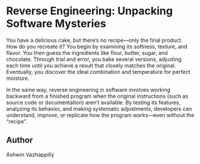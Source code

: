 <!-- BEGIN TITLE -->
# Reverse Engineering: Unpacking Software Mysteries
<!-- END TITLE -->

<!-- BEGIN BODY -->
You have a delicious cake, but there’s no recipe—only the final product. How do you recreate it? You begin by examining its softness, texture, and flavor. You then guess the ingredients like flour, butter, sugar, and chocolate. Through trial and error, you bake several versions, adjusting each time until you achieve a result that closely matches the original. Eventually, you discover the ideal combination and temperature for perfect moisture.

In the same way, reverse engineering in software involves working backward from a finished program when the original instructions (such as source code or documentation) aren’t available. By testing its features, analyzing its behavior, and making systematic adjustments, developers can understand, improve, or replicate how the program works—even without the “recipe”.
<!-- END BODY -->

## Author
<!-- BEGIN AUTHOR -->
Ashwin Vazhappilly
<!-- END AUTHOR -->

